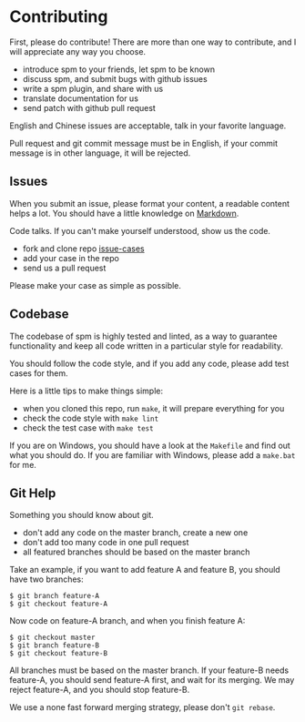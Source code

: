 # Contributing

First, please do contribute! There are more than one way to contribute, and I will appreciate any way you choose.

- introduce spm to your friends, let spm to be known
- discuss spm, and submit bugs with github issues
- write a spm plugin, and share with us
- translate documentation for us
- send patch with github pull request

English and Chinese issues are acceptable, talk in your favorite language.

Pull request and git commit message must be in English, if your commit message is in other language, it will be rejected.


## Issues

When you submit an issue, please format your content, a readable content helps a lot. You should have a little knowledge on [Markdown](http://github.github.com/github-flavored-markdown/).

Code talks. If you can't make yourself understood, show us the code.

- fork and clone repo [issue-cases](https://github.com/spmjs/issue-cases)
- add your case in the repo
- send us a pull request

Please make your case as simple as possible.


## Codebase

The codebase of spm is highly tested and linted, as a way to guarantee functionality and keep all code written in a particular style for readability.

You should follow the code style, and if you add any code, please add test cases for them.

Here is a little tips to make things simple:

- when you cloned this repo, run `make`, it will prepare everything for you
- check the code style with `make lint`
- check the test case with `make test`

If you are on Windows, you should have a look at the `Makefile` and find out what you should do. If you are familiar with Windows, please add a `make.bat` for me.


## Git Help

Something you should know about git.

- don't add any code on the master branch, create a new one
- don't add too many code in one pull request
- all featured branches should be based on the master branch

Take an example, if you want to add feature A and feature B, you should have two branches:

```
$ git branch feature-A
$ git checkout feature-A
```

Now code on feature-A branch, and when you finish feature A:

```
$ git checkout master
$ git branch feature-B
$ git checkout feature-B
```

All branches must be based on the master branch. If your feature-B needs feature-A, you should send feature-A first, and wait for its merging. We may reject feature-A, and you should stop feature-B.

We use a none fast forward merging strategy, please don't `git rebase`.